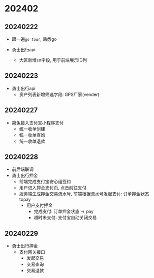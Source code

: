 # 202402

## 20240222

- 跟一遍`go tour`, 熟悉go

- 勇士出行api
  - 大区新增sn字段, 用于前端展示ID列

## 20240223

- 勇士出行api
  - 资产列表新增筛选字段: GPS厂家(vender)

## 20240227

- 简兔接入支付宝小程序支付
  - 统一收单创建
  - 统一收单查询
  - 统一收单退款

## 20240228

- 前后端联调
- 勇士出行押金
  - 前端完成支付宝安心组签约
  - 用户进入押金支付页, 点击前往支付
  - 服务端生成押金交易流水号, 前端根据流水号发起支付: 订单押金状态 topay
    - 用户支付押金
      - 完成支付: 订单押金状态 ->  pay
      - 超时未支付: 支付宝自动关闭交易

## 20240229

- 勇士出行押金
  - 支付网关接口
    - 发起交易
    - 交易查询
    - 交易退款
